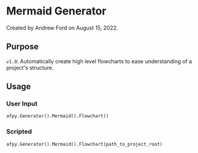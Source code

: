 # Mermaid Generator
Created by Andrew Ford on August 15, 2022.

## Purpose
`v1.0`: Automatically create high level flowcharts to ease understanding of a project's structure.

## Usage

### User Input
```python
afpy.Generator().Mermaid().Flowchart()
```

### Scripted
```python
afpy.Generator().Mermaid().Flowchart(path_to_project_root)
```